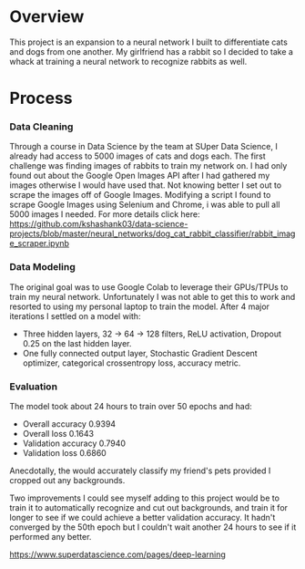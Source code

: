 # Overview
This project is an expansion to a neural network I built to differentiate cats and dogs from one another. My girlfriend has a rabbit so I decided to take a whack at training a neural network to recognize rabbits as well. 

# Process

### Data Cleaning
Through a course in Data Science by the team at SUper Data Science, I already had access to 5000 images of cats and dogs each. The first challenge was finding images of rabbits to train my network on. I had only found out about the Google Open Images API after I had gathered my images otherwise I would have used that. Not knowing better I set out to scrape the images off of Google Images. Modifying a script I found to scrape Google Images using Selenium and Chrome, i was able to pull all 5000 images I needed. For more details click here: https://github.com/kshashank03/data-science-projects/blob/master/neural_networks/dog_cat_rabbit_classifier/rabbit_image_scraper.ipynb 

### Data Modeling
The original goal was to use Google Colab to leverage their GPUs/TPUs to train my neural network. Unfortunately I was not able to get this to work and resorted to using my personal laptop to train the model. After 4 major iterations I settled on a model with: 
* Three hidden layers, 32 -> 64 -> 128 filters, ReLU activation, Dropout 0.25 on the last hidden layer. 
* One fully connected output layer, Stochastic Gradient Descent optimizer, categorical crossentropy loss, accuracy metric.

### Evaluation
The model took about 24 hours to train over 50 epochs and had:
* Overall accuracy 0.9394
* Overall loss 0.1643
* Validation accuracy 0.7940
* Validation loss 0.6860

Anecdotally, the would accurately classify my friend's pets provided I cropped out any backgrounds. 

Two improvements I could see myself adding to this project would be to train it to automatically recognize and cut out backgrounds, and train it for longer to see if we could achieve a better validation accuracy. It hadn't converged by the 50th epoch but I couldn't wait another 24 hours to see if it performed any better. 


https://www.superdatascience.com/pages/deep-learning
